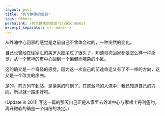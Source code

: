 ```yaml
---
layout: post
title: "列车换乘的感觉"
tags: Others
permalink: /列车换乘的感觉-55c65db8a65f
excerpt_separator: <!--more-->
---
```

从外滩中心回家的感觉是之前自己不曾体会过的，一种突然的变化。

自己也曾经在徐家汇的美罗大厦呆过了很久了，知道每次回家都是怎么样一种感觉，从一个繁华的市中心回到一个偏僻而嘈杂的小区。

这的确又是一个奇怪的感觉，因为这一次自己的前途命运又有了不一样的方向，这又是一个改变的序曲。

是的，前方列车到站，是换乘的时刻了。在这汹涌的人流中，我还知道自己的方向，所以就一路走好吧。

(Update in 2011: 写这一篇的那天自己正是从家里去外滩中心与摩根士丹利签约。离开微软的确是一个纠结的决定。)
<!--more-->

